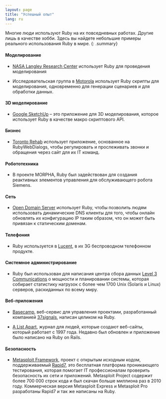 ```yaml
---
layout: page
title: "Успешный опыт"
lang: ru
---
```


Многие люди используют Ruby на их повседневных работах. Другие лишь в
качестве хобби. Здесь вы найдете небольшие примеры реального
использования Ruby в мире.
{: .summary}

#### Моделирование

* [NASA Langley Research Center][1] использует Ruby для проведения
  моделирования

* Исследовательская группа в [Motorola][2] использует Ruby скрипты для
  моделирования, одновременно для генерации сценариев и для обработки
  данных.

#### 3D моделирование

* [Google SketchUp][3] – это приложение для 3D моделирования, которое
  использует Ruby в качестве макро скриптового API.

#### Бизнес

* [Toronto Rehab][4] использует приложение, основанное на
  RubyWebDialogs, чтобы регулировать и прослеживать звонки и обращения
  через сайт для их IT команд.

#### Робототехника

* В проекте MORPHA, Ruby был задействован для создания реактивных
  элементов управления для обслуживающего робота Siemens.

#### Сеть

* [Open Domain Server][6] использует Ruby, чтобы позволить людям
  использовать динамические DNS клиенты для того, чтобы онлайн обновлять
  их конфигурацию IP таким образом, что он может быть привязан к
  статическим доменам.

#### Телефония

* Ruby используется в [Lucent][7], в их 3G беспроводном телефонном
  продукте.

#### Системное администрирование

* Ruby был использован для написания центра сбора данных [Level 3
  Communications][8] о мощности и планировании системы, которая собирает
  статистику нагрузок с более чем 1700 Unix (Solaris и Linux) серверов,
  раскиданных по всему миру.

#### Веб-приложения

* [Basecamp][9], веб-сервис для управления проектами, разработанный
  компанией [37signals][10], написан целиком на Ruby.

* [A List Apart][11], журнал для людей, которые создают веб-сайты,
  который работает с 1997 года. Недавно был обновлен и приложение было
  написано на Ruby on Rails.

#### Безопасность

* [Metasploit Framework][metasploit], проект с открытым исходным кодом,
  поддерживаемый [Rapid7][rapid7], это бесплатная платформа проникающего
  тестирования,
  которая помогает IT профессионалам проверить безопасность их сети и
  приложений. Metasploit Project содержит более 700 000 строк кода и был
  скачан больше миллиона раз в 2010 году.
  Коммерческая версия Metasploit Express и Metasploit Pro разработаны Rapid7
  и так же написаны на Ruby.



[1]: http://www.larc.nasa.gov/
[2]: http://www.motorola.com
[3]: http://www.sketchup.com/
[4]: https://www.uhn.ca/TorontoRehab
[6]: http://ods.org/
[7]: http://www.lucent.com/
[8]: http://www.level3.com/
[9]: http://www.basecamphq.com
[10]: http://www.37signals.com
[11]: http://www.alistapart.com
[metasploit]: http://www.metasploit.com
[rapid7]: http://www.rapid7.com
